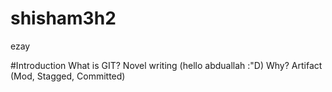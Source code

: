 # shisham3h2
ezay



#Introduction
	What is GIT?
	Novel writing (hello abduallah :"D)
	Why?
	Artifact (Mod, Stagged, Committed)
#